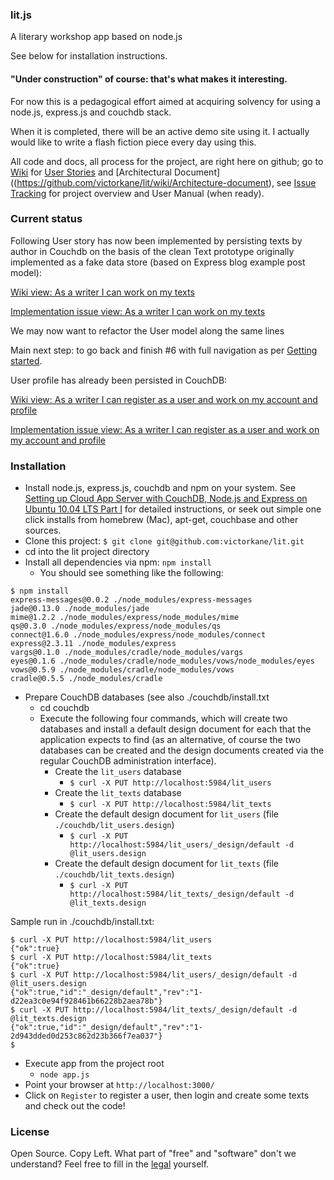 ### lit.js

A literary workshop app based on node.js

See below for installation instructions.

#### "Under construction" of course: that's what makes it interesting.
For now this is a pedagogical effort aimed at acquiring solvency for using a node.js, express.js and couchdb stack.

When it is completed, there will be an active demo site using it. I actually would like to write a flash fiction piece every day using this.

All code and docs, all process for the project, are right here on github; go to [Wiki](https://github.com/victorkane/lit/wiki) for [User Stories](https://github.com/victorkane/lit/wiki/User-stories) and [Architectural Document]((https://github.com/victorkane/lit/wiki/Architecture-document), see [Issue Tracking](https://github.com/victorkane/lit/issues) for project overview and User Manual (when ready).

### Current status 

Following User story has now been implemented by persisting texts by author in Couchdb on the basis of the clean Text prototype originally implemented as a fake data store (based on Express blog example post model):

[Wiki view: As a writer I can work on my texts](/victorkane/lit/wiki/As-a-writer-i-can-work-on-my-texts)

[Implementation issue view: As a writer I can work on my texts](/victorkane/lit/issues/7)

We may now want to refactor the User model along the same lines

Main next step: to go back and finish #6 with full navigation as per [Getting started](/victorkane/lit/wiki/Getting-started).

User profile has already been persisted in CouchDB:

[Wiki view: As a writer I can register as a user and work on my account and profile](https://github.com/victorkane/lit/wiki/As-a-writer-I-can-register-as-a-user-and-work-on-my-account-and-profile)

[Implementation issue view: As a writer I can register as a user and work on my account and profile](https://github.com/victorkane/lit/issues/6)

### Installation

* Install node.js, express.js, couchdb and npm on your system. See [Setting up Cloud App Server with CouchDB, Node.js and Express on Ubuntu 10.04 LTS Part I](http://awebfactory.com.ar/node/467) for detailed instructions, or seek out simple one click installs from homebrew (Mac), apt-get, couchbase and other sources.
* Clone this project: `$ git clone git@github.com:victorkane/lit.git`
* cd into the lit project directory
* Install all dependencies via npm: `npm install`
  * You should see something like the following:

````
$ npm install
express-messages@0.0.2 ./node_modules/express-messages
jade@0.13.0 ./node_modules/jade
mime@1.2.2 ./node_modules/express/node_modules/mime
qs@0.3.0 ./node_modules/express/node_modules/qs
connect@1.6.0 ./node_modules/express/node_modules/connect
express@2.3.11 ./node_modules/express
vargs@0.1.0 ./node_modules/cradle/node_modules/vargs
eyes@0.1.6 ./node_modules/cradle/node_modules/vows/node_modules/eyes
vows@0.5.9 ./node_modules/cradle/node_modules/vows
cradle@0.5.5 ./node_modules/cradle
````

* Prepare CouchDB databases (see also ./couchdb/install.txt
  * cd couchdb
  * Execute the following four commands, which will create two databases and install a default design document for each that the application expects to find (as an alternative, of course the two databases can be created and the design documents created via the regular CouchDB administration interface).
    * Create the `lit_users` database
      * `$ curl -X PUT http://localhost:5984/lit_users`
    * Create the `lit_texts` database
      * `$ curl -X PUT http://localhost:5984/lit_texts`
    * Create the default design document for `lit_users` (file `./couchdb/lit_users.design`) 
      * `$ curl -X PUT http://localhost:5984/lit_users/_design/default -d @lit_users.design`
    * Create the default design document for `lit_texts` (file `./couchdb/lit_texts.design`) 
      * `$ curl -X PUT http://localhost:5984/lit_texts/_design/default -d @lit_texts.design`

Sample run in ./couchdb/install.txt:

````
$ curl -X PUT http://localhost:5984/lit_users
{"ok":true}
$ curl -X PUT http://localhost:5984/lit_texts
{"ok":true}
$ curl -X PUT http://localhost:5984/lit_users/_design/default -d @lit_users.design
{"ok":true,"id":"_design/default","rev":"1-d22ea3c0e94f928461b66228b2aea78b"}
$ curl -X PUT http://localhost:5984/lit_texts/_design/default -d @lit_texts.design
{"ok":true,"id":"_design/default","rev":"1-2d943dded0d253c862d23b366f7ea037"}
$  
````

* Execute app from the project root
  * `node app.js`
* Point your browser at `http://localhost:3000/`
* Click on `Register` to register a user, then login and create some texts and check out the code!

### License
Open Source. Copy Left. What part of "free" and "software" don't we understand? Feel free to fill in the [legal](http://www.fsf.org/licensing) yourself.
